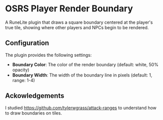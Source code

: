 # OSRS Player Render Boundary

A RuneLite plugin that draws a square boundary centered at the player's true tile, showing where other players and NPCs begin to be rendered.

## Configuration

The plugin provides the following settings:

- **Boundary Color**: The color of the render boundary (default: white, 50% opacity)
- **Boundary Width**: The width of the boundary line in pixels (default: 1, range: 1-4)

## Ackowledgements

I studied https://github.com/tylerwgrass/attack-ranges to understand how to draw boundaries on tiles.
